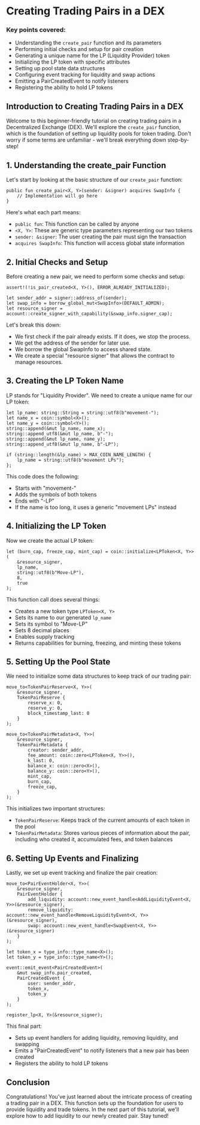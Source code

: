 # Creating Trading Pairs in a DEX

### Key points covered:

- Understanding the `create_pair` function and its parameters
- Performing initial checks and setup for pair creation
- Generating a unique name for the LP (Liquidity Provider) token
- Initializing the LP token with specific attributes
- Setting up pool state data structures
- Configuring event tracking for liquidity and swap actions
- Emitting a PairCreatedEvent to notify listeners
- Registering the ability to hold LP tokens

## Introduction to Creating Trading Pairs in a DEX

Welcome to this beginner-friendly tutorial on creating trading pairs in a Decentralized Exchange (DEX). We'll explore the `create_pair` function, which is the foundation of setting up liquidity pools for token trading. Don't worry if some terms are unfamiliar - we'll break everything down step-by-step!

## 1. Understanding the create_pair Function

Let's start by looking at the basic structure of our `create_pair` function:

```
public fun create_pair<X, Y>(sender: &signer) acquires SwapInfo {
    // Implementation will go here
}
```

Here's what each part means:

- `public fun`: This function can be called by anyone
- `<X, Y>`: These are generic type parameters representing our two tokens
- `sender: &signer`: The user creating the pair must sign the transaction
- `acquires SwapInfo`: This function will access global state information

## 2. Initial Checks and Setup

Before creating a new pair, we need to perform some checks and setup:

```
assert!(!is_pair_created<X, Y>(), ERROR_ALREADY_INITIALIZED);

let sender_addr = signer::address_of(sender);
let swap_info = borrow_global_mut<SwapInfo>(DEFAULT_ADMIN);
let resource_signer = account::create_signer_with_capability(&swap_info.signer_cap);
```

Let's break this down:

- We first check if the pair already exists. If it does, we stop the process.
- We get the address of the sender for later use.
- We borrow the global SwapInfo to access shared state.
- We create a special "resource signer" that allows the contract to manage resources.

## 3. Creating the LP Token Name

LP stands for "Liquidity Provider". We need to create a unique name for our LP token:

```
let lp_name: string::String = string::utf8(b"movement-");
let name_x = coin::symbol<X>();
let name_y = coin::symbol<Y>();
string::append(&mut lp_name, name_x);
string::append_utf8(&mut lp_name, b"-");
string::append(&mut lp_name, name_y);
string::append_utf8(&mut lp_name, b"-LP");

if (string::length(&lp_name) > MAX_COIN_NAME_LENGTH) {
    lp_name = string::utf8(b"movement LPs");
};
```

This code does the following:

- Starts with "movement-"
- Adds the symbols of both tokens
- Ends with "-LP"
- If the name is too long, it uses a generic "movement LPs" instead

## 4. Initializing the LP Token

Now we create the actual LP token:

```
let (burn_cap, freeze_cap, mint_cap) = coin::initialize<LPToken<X, Y>>(
    &resource_signer,
    lp_name,
    string::utf8(b"Move-LP"),
    8,
    true
);
```

This function call does several things:

- Creates a new token type `LPToken<X, Y>`
- Sets its name to our generated `lp_name`
- Sets its symbol to "Move-LP"
- Sets 8 decimal places
- Enables supply tracking
- Returns capabilities for burning, freezing, and minting these tokens

## 5. Setting Up the Pool State

We need to initialize some data structures to keep track of our trading pair:

```
move_to<TokenPairReserve<X, Y>>(
    &resource_signer,
    TokenPairReserve {
        reserve_x: 0,
        reserve_y: 0,
        block_timestamp_last: 0
    }
);

move_to<TokenPairMetadata<X, Y>>(
    &resource_signer,
    TokenPairMetadata {
        creator: sender_addr,
        fee_amount: coin::zero<LPToken<X, Y>>(),
        k_last: 0,
        balance_x: coin::zero<X>(),
        balance_y: coin::zero<Y>(),
        mint_cap,
        burn_cap,
        freeze_cap,
    }
);
```

This initializes two important structures:

- `TokenPairReserve`: Keeps track of the current amounts of each token in the pool
- `TokenPairMetadata`: Stores various pieces of information about the pair, including who created it, accumulated fees, and token balances

## 6. Setting Up Events and Finalizing

Lastly, we set up event tracking and finalize the pair creation:

```
move_to<PairEventHolder<X, Y>>(
    &resource_signer,
    PairEventHolder {
        add_liquidity: account::new_event_handle<AddLiquidityEvent<X, Y>>(&resource_signer),
        remove_liquidity: account::new_event_handle<RemoveLiquidityEvent<X, Y>>(&resource_signer),
        swap: account::new_event_handle<SwapEvent<X, Y>>(&resource_signer)
    }
);

let token_x = type_info::type_name<X>();
let token_y = type_info::type_name<Y>();

event::emit_event<PairCreatedEvent>(
    &mut swap_info.pair_created,
    PairCreatedEvent {
        user: sender_addr,
        token_x,
        token_y
    }
);

register_lp<X, Y>(&resource_signer);
```

This final part:

- Sets up event handlers for adding liquidity, removing liquidity, and swapping
- Emits a "PairCreatedEvent" to notify listeners that a new pair has been created
- Registers the ability to hold LP tokens

## Conclusion

Congratulations! You've just learned about the intricate process of creating a trading pair in a DEX. This function sets up the foundation for users to provide liquidity and trade tokens. In the next part of this tutorial, we'll explore how to add liquidity to our newly created pair. Stay tuned!